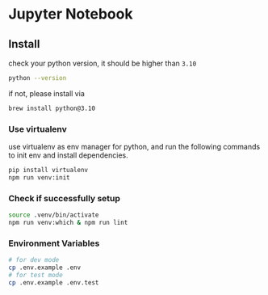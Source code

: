 # Jupyter Notebook


## Install
check your python version, it should be higher than `3.10`
```sh
python --version
```
if not, please install via
```sh
brew install python@3.10
```

### Use virtualenv
use virtualenv as env manager for python, and run the following commands to init env and install dependencies.
```sh
pip install virtualenv
npm run venv:init
```

### Check if successfully setup
```sh
source .venv/bin/activate
npm run venv:which & npm run lint
```

### Environment Variables
```sh
# for dev mode
cp .env.example .env
# for test mode
cp .env.example .env.test
```
